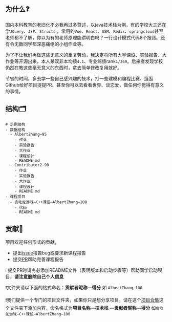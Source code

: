## 为什么❓

​		国内本科教育的老旧化不必我再过多赘述，以java技术栈为例，有的学校大三还在学`JQuery`、`JSP`、`Structs` ，常用的`Vue`、`React`、`SSM`、`Redis`、`springcloud`甚至老师都不了解，你以为有的老师原理能讲明白吗？一行设计模式代码8个报错。还有令无数同学都深恶痛绝的小组作业等。

​		为了不让我们再做这些无意义的重复劳动，我决定将所有大学课设、实验报告、大作业等开源出来，本人某双非本均绩`4.1`、专业综绩rank`1/269`。后来者发现学校仍然在教这些毫无意义的东西时，拿去简单修改复用就好。

​		节省的时间，多去学一些自己感兴趣的技术，打一些建模和编程比赛、逛逛Github给好项目提提PR、甚至你可以去看看世界、谈恋爱，做任何你觉得有意义的事情。

## 结构🗂️

```
# 示例结构
- 数据结构
  - AlbertZhang—95
    - 作业
	- 实验报告
	- 大作业
	- 课程设计
	- README.md
  - Contributer2-90
	- 作业
	- 实验报告
	- 大作业
	- 课程设计
	- README.md
- 课程项目
  - 贪吃蛇游戏—C++课设—AlbertZhang—100
	- 代码
	- README.md
```

## 贡献🤝

项目欢迎任何形式的贡献，

- 提出[issue](https://github.com/AZCodingAccount/ComputerScience_CourseProjects/issues)报告bug或要求新课程报告
- 提交[PR](https://github.com/AZCodingAccount/ComputerScience_CourseProjects/pulls)帮助完善课程报告

ℹ️ 提交PR时请务必添加README文件（表明版本和启动步骤等）帮助同学启动项目，**请注意删除自己个人信息**

❗文件夹请以下面的格式命名：**贡献者昵称**—**得分** 如 `AlbertZhang—100`

❗我们提供一个专门的项目文件夹，如果你只是想分享项目，请在这个[项目合集](https://github.com/AZCodingAccount/ComputerScience_CourseProjects/tree/main/%E8%AF%BE%E7%A8%8B%E9%A1%B9%E7%9B%AE)这个文件夹下添加内容，命名格式为**项目名称**—**技术栈**	—**贡献者昵称**—**得分** 如`贪吃蛇游戏—C++课设—AlbertZhang—100`

